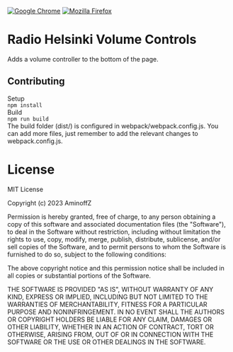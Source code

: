 [![Google Chrome](https://img.shields.io/chrome-web-store/v/ghdhbfjejpjccihijhkoehngceifahdk?label=Get%20for%20Chrome&logo=Google%20Chrome)](https://chrome.google.com/webstore/detail/viaplay-keyboard-shortcut/ghdhbfjejpjccihijhkoehngceifahdk)
[![Mozilla Firefox](https://img.shields.io/amo/v/radio-helsinki-volume-control?label=Get%20for%20Firefox&logo=Firefox)](https://addons.mozilla.org/en-US/firefox/addon/radio-helsinki-volume-control/)

# Radio Helsinki Volume Controls

Adds a volume controller to the bottom of the page.

## Contributing

Setup  
```npm install```  
Build  
```npm run build```  
The build folder (dist/) is configured in webpack/webpack.config.js. You can add more files, just remember to add the relevant changes to webpack.config.js.  

# License

MIT License

Copyright (c) 2023 AminoffZ

Permission is hereby granted, free of charge, to any person obtaining a copy of this software and associated documentation files (the "Software"), to deal in the Software without restriction, including without limitation the rights to use, copy, modify, merge, publish, distribute, sublicense, and/or sell copies of the Software, and to permit persons to whom the Software is furnished to do so, subject to the following conditions:

The above copyright notice and this permission notice shall be included in all copies or substantial portions of the Software.

THE SOFTWARE IS PROVIDED "AS IS", WITHOUT WARRANTY OF ANY KIND, EXPRESS OR IMPLIED, INCLUDING BUT NOT LIMITED TO THE WARRANTIES OF MERCHANTABILITY, FITNESS FOR A PARTICULAR PURPOSE AND NONINFRINGEMENT. IN NO EVENT SHALL THE AUTHORS OR COPYRIGHT HOLDERS BE LIABLE FOR ANY CLAIM, DAMAGES OR OTHER LIABILITY, WHETHER IN AN ACTION OF CONTRACT, TORT OR OTHERWISE, ARISING FROM, OUT OF OR IN CONNECTION WITH THE SOFTWARE OR THE USE OR OTHER DEALINGS IN THE SOFTWARE.
